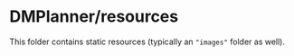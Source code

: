 # DMPlanner/resources

This folder contains static resources (typically an `"images"` folder as well).
